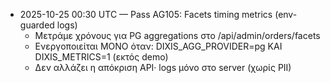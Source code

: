 - 2025-10-25 00:30 UTC — Pass AG105: Facets timing metrics (env-guarded logs)
  - Μετράμε χρόνους για PG aggregations στο /api/admin/orders/facets
  - Ενεργοποιείται ΜΟΝΟ όταν: DIXIS_AGG_PROVIDER=pg ΚΑΙ DIXIS_METRICS=1 (εκτός demo)
  - Δεν αλλάζει η απόκριση API· logs μόνο στο server (χωρίς PII)
